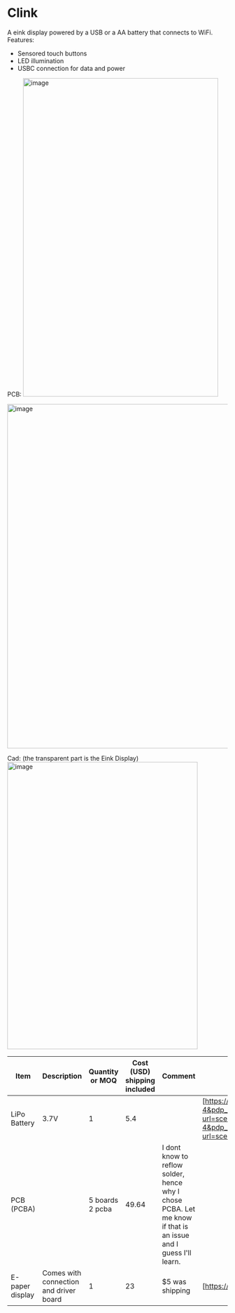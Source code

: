 # Clink

A eink display powered by a USB or a AA battery that connects to WiFi. 
Features:
- Sensored touch buttons
- LED illumination
- USBC connection for data and power

PCB:
<img width="446" height="726" alt="image" src="https://github.com/user-attachments/assets/6e2cc031-fea1-445b-928b-713315d4ff19" />

<img width="1114" height="785" alt="image" src="https://github.com/user-attachments/assets/cbdfafea-d1dc-48ca-a466-b19d50386e3b" />

Cad: (the transparent part is the Eink Display)
<img width="435" height="655" alt="image" src="https://github.com/user-attachments/assets/996a223d-3cb9-4e5f-b448-574bee1aab50" />


| Item            | Description                            | Quantity or MOQ | Cost (USD) shipping included | Comment                                                                                                       | Link                                                                                                                                                                                                                                                                                                                                                                                                                                                                                                                                                                                                                                                                                                                                                                                                                                                                                                                                                                                   |
| --------------- | -------------------------------------- | --------------- | ---------------------------- | ------------------------------------------------------------------------------------------------------------- | -------------------------------------------------------------------------------------------------------------------------------------------------------------------------------------------------------------------------------------------------------------------------------------------------------------------------------------------------------------------------------------------------------------------------------------------------------------------------------------------------------------------------------------------------------------------------------------------------------------------------------------------------------------------------------------------------------------------------------------------------------------------------------------------------------------------------------------------------------------------------------------------------------------------------------------------------------------------------------------- |
| LiPo Battery    | 3.7V                                   | 1               | 5.4                          |                                                                                                               | [https://www.aliexpress.com/item/1005008218024646.html?spm=a2g0o.productlist.main.5.7936qlAtqlAt1N&algo_pvid=981c4458-8bf4-4fb1-8ea7-a434008608e6&algo_exp_id=981c4458-8bf4-4fb1-8ea7-a434008608e6-4&pdp_ext_f=%7B%22order%22%3A%221711%22%2C%22eval%22%3A%221%22%7D&pdp_npi=4%40dis%21USD%2111.55%210.99%21%21%2182.69%217.07%21%402101e9a217540058453494668eba15%2112000044269020516%21sea%21CA%212723362424%21ACX&curPageLogUid=6RrSpH2iOTBO&utparam-url=scene%3Asearch%7Cquery_from%3A](https://www.aliexpress.com/item/1005008218024646.html?spm=a2g0o.productlist.main.5.7936qlAtqlAt1N&algo_pvid=981c4458-8bf4-4fb1-8ea7-a434008608e6&algo_exp_id=981c4458-8bf4-4fb1-8ea7-a434008608e6-4&pdp_ext_f=%7B%22order%22%3A%221711%22%2C%22eval%22%3A%221%22%7D&pdp_npi=4%40dis%21USD%2111.55%210.99%21%21%2182.69%217.07%21%402101e9a217540058453494668eba15%2112000044269020516%21sea%21CA%212723362424%21ACX&curPageLogUid=6RrSpH2iOTBO&utparam-url=scene%3Asearch%7Cquery_from%3A) |
| PCB (PCBA)      |                                        | 5 boards 2 pcba | 49.64                        | I dont know to reflow solder, hence why I chose PCBA. Let me know if that is an issue and I guess I'll learn. |                                                                                                                                                                                                                                                                                                                                                                                                                                                                                                                                                                                                                                                                                                                                                                                                                                                                                                                                                                                        |
| E-paper display | Comes with connection and driver board | 1               | 23                           | $5 was shipping                                                                                               | [https://www.waveshare.com/3.5inch-e-paper-module-g.htm](https://www.waveshare.com/3.5inch-e-paper-module-g.htm)                                                                                                                                                                                                                                                                                                                                                                                                                                                                                                                                                                                                                                                                                                                                                                                                                                                                       |